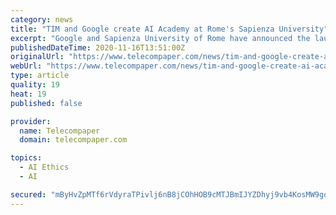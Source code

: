 ```yaml
---
category: news
title: "TIM and Google create AI Academy at Rome's Sapienza University"
excerpt: "Google and Sapienza University of Rome have announced the launch of a new multidisciplinary training initiative in the field of Artificial Intelligence. The 'AI Academy' will be based at the capital's La Sapienza,"
publishedDateTime: 2020-11-16T13:51:00Z
originalUrl: "https://www.telecompaper.com/news/tim-and-google-create-ai-academy-at-romes-sapienza-university--1362005"
webUrl: "https://www.telecompaper.com/news/tim-and-google-create-ai-academy-at-romes-sapienza-university--1362005"
type: article
quality: 19
heat: 19
published: false

provider:
  name: Telecompaper
  domain: telecompaper.com

topics:
  - AI Ethics
  - AI

secured: "mByHvZpMTf6rVdyraTPivlj6nB8jCOhHOB9cMTJBmIJYZDhyj9vb4KosMW9gdDWy2lReuW0VbjdraQjXBP8ndyoXegy5sCGGryvazvi/IW29KHDJeBEz6hZgvVY+FC3T74qV8jWgf5cVrqKMjXmMZjk8oUpYNAZC97705rVdGmOhXorlZ26769xAb4GipOrnGIWudzUh6RtubmWBZf3gkOg6KGnxuF5OjhSz+1F0Nh7QB2gayA9Sw6SnSsOD/T2iioFwf2fWhtU7eq3Wgkdmyi6i2T1bIALHKB5va+jhnDJvF+7mA2MfxVnFMoFu4C4BsUVN7RRcTfJ978PonMQ3c1D008WRcv9otYCiMhocy8g=;WoSFlqSE2G1ISqagYpgslg=="
---
```


